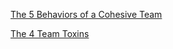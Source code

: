 <!--bl
(filemeta
    (title "Teamwork"))
/bl-->

[The 5 Behaviors of a Cohesive Team](https://www.cogent-solutions.com/5-behaviors-of-a-cohesive-team/)

[The 4 Team Toxins](https://www.linkedin.com/pulse/20140506163412-9805-top-4-toxic-behaviors-in-teams-and-relationships-and-what-to-do-about-them/)
